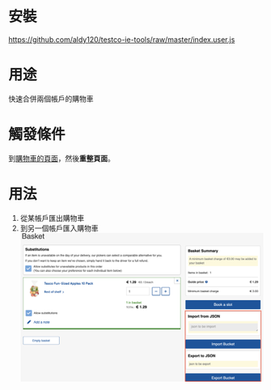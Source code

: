 # 安裝
https://github.com/aldy120/testco-ie-tools/raw/master/index.user.js

# 用途
快速合併兩個帳戶的購物車

# 觸發條件
到[購物車的頁面](https://www.tesco.ie/groceries/en-IE/trolley)，然後**重整頁面**。

# 用法
1. 從某帳戶匯出購物車
2. 到另一個帳戶匯入購物車
![added.png](added.png)


